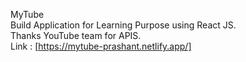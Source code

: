 MyTube\
Build Application for Learning Purpose using React JS.\
Thanks YouTube team for APIS.\
Link : [https://mytube-prashant.netlify.app/]